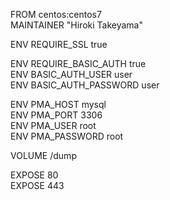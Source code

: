 FROM centos:centos7  
MAINTAINER "Hiroki Takeyama"

ENV REQUIRE_SSL true

ENV REQUIRE_BASIC_AUTH true  
ENV BASIC_AUTH_USER user  
ENV BASIC_AUTH_PASSWORD user

ENV PMA_HOST mysql  
ENV PMA_PORT 3306  
ENV PMA_USER root  
ENV PMA_PASSWORD root

VOLUME /dump

EXPOSE 80  
EXPOSE 443
